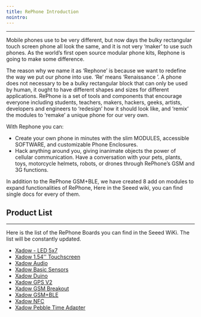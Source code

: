 ```yaml
---
title: RePhone Introduction
nointro:
---
```


---
Mobile phones use to be very different, but now days the bulky rectangular touch screen phone all look the same, and it is not very ‘maker’ to use such phones. As the world’s first open source modular phone kits, Rephone is going to make some difference.

The reason why we name it as ‘Rephone’ is because we want to redefine the way we put our phone into use. ‘Re’ means ‘Renaissance ’. A phone does not necessary to be a bulky rectangular block that can only be used by human, it ought to have different shapes and sizes for different applications. RePhone is a set of tools and components that encourage everyone including students, teachers, makers, hackers, geeks, artists, developers and engineers to ‘redesign’ how it should look like, and ‘remix’ the modules to ‘remake’ a unique phone for our very own.

With Rephone you can:

- 	Create your own phone in minutes with the slim MODULES, accessible SOFTWARE, and customizable Phone Enclosures.
- Hack anything around you, giving inanimate objects the power of cellular communication. Have a conversation with your pets, plants, toys, motorcycle helmets, robots, or drones through RePhone’s GSM and 3G functions.

In addition to the RePhone GSM+BLE, we have created 8 add on modules to expand functionalities of RePhone, Here in the Seeed wiki, you can find single docs for every of them.

## Product List
---

Here is the list of the RePhone Boards you can find in the Seeed WiKi. The list will be constantly updated.

- [Xadow - LED 5x7](/Xadow_LED_5x7/)
- [Xadow 1.54&#39;&#39; Touchscreen](/Xadow_1.54_inch_Touchscreen/)
- [Xadow Audio](/Xadow_Audio/)
- [Xadow Basic Sensors](/Xadow_Basic_Sensors/)
- [Xadow Duino](/Xadow_Duino/)
- [Xadow GPS V2](/Xadow_GPS_V2/)
- [Xadow GSM Breakout](/Xadow_GSM_Breakout/)
- [Xadow GSM&#43;BLE](/Xadow_GSMPlusBLE/)
- [Xadow NFC](/Xadow_NFC/)
- [Xadow Pebble Time Adapter](/Xadow_Pebble_Time_Adapter/)


